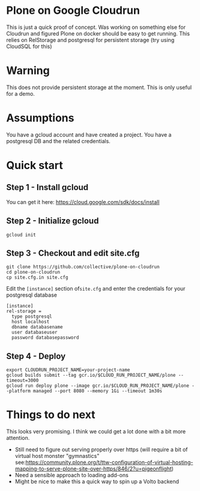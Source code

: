 # Plone on Google Cloudrun
This is just a quick proof of concept.
Was working on something else for Cloudrun and figured Plone on docker
should be easy to get running.
This relies on RelStorage and postgresql for persistent storage (try using CloudSQL for this)

# Warning
This does not provide persistent storage at the moment. This is only useful for a demo.

# Assumptions
You have a gcloud account and have created a project.
You have a postgresql DB and the related credentials.

# Quick start
## Step 1 - Install gcloud
You can get it here: https://cloud.google.com/sdk/docs/install

## Step 2 -  Initialize gcloud
```
gcloud init
```
## Step 3 - Checkout and edit site.cfg
```
git clone https://github.com/collective/plone-on-cloudrun
cd plone-on-cloudrun
cp site.cfg.in site.cfg
```
Edit the `[instance]` section of`site.cfg` and enter the credentials for your postgresql database
```
[instance]
rel-storage =
  type postgresql
  host localhost
  dbname databasename
  user databaseuser
  password databasepassword
```

## Step 4 - Deploy
```
export CLOUDRUN_PROJECT_NAME=your-project-name
gcloud builds submit --tag gcr.io/$CLOUD_RUN_PROJECT_NAME/plone --timeout=3000
gcloud run deploy plone --image gcr.io/$CLOUD_RUN_PROJECT_NAME/plone --platform managed --port 8080 --memory 1Gi --timeout 1m30s
```

# Things to do next
This looks very promising. I think we could get a lot done with a bit more attention.
- Still need to figure out serving properly over https (will require a bit of virtual host monster "gymnastics" see:https://community.plone.org/t/ttw-configuration-of-virtual-hosting-mapping-to-serve-plone-site-over-https/846/2?u=pigeonflight)
- Need a sensible approach to loading add-ons
- Might be nice to make this a quick way to spin up a Volto backend
